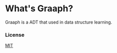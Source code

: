 # What's Graaph?

Graaph is a ADT that used in data structure learning.

### License
[MIT](https://opensource.org/licenses/MIT)